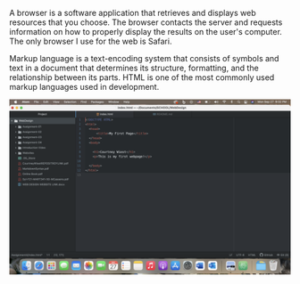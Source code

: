 A browser is a software application that retrieves and displays web resources that you choose. The browser contacts the server and requests information on how to properly display the results on the user's computer. The only browser I use for the web is Safari.

Markup language is a text-encoding system that consists of symbols and text in a document that determines its structure, formatting, and the relationship between its parts. HTML is one of the most commonly used markup languages used in development.

![Screenshot](./Images/FirstWebpageScreenshot.png)
